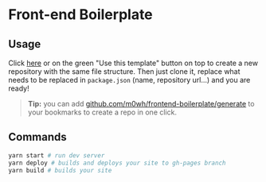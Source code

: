 # Front-end Boilerplate

## Usage

Click [here](https://github.com/m0wh/frontend-boilerplate/generate) or on the green "Use this template" button on top to create a new repository with the same file structure. Then just clone it, replace what needs to be replaced in `package.json` (name, repository url...) and you are ready!

> **Tip:** you can add [github.com/m0wh/frontend-boilerplate/generate](https://github.com/m0wh/frontend-boilerplate/generate) to your bookmarks to create a repo in one click.

## Commands

```sh
yarn start # run dev server
yarn deploy # builds and deploys your site to gh-pages branch
yarn build # builds your site
```
